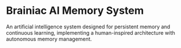 # Brainiac AI Memory System

An artificial intelligence system designed for persistent memory and continuous learning, implementing a human-inspired architecture with autonomous memory management.
